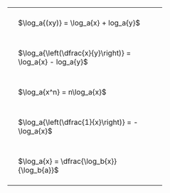 ---
---

#  
<br>
<style type="text/css">
#T_91d0b th.col_heading {
  text-align: left;
  font-size: 1em;
}
#T_91d0b td {
  text-align: left;
  font-size: 1em;
  padding: 1.5em;
}
#T_91d0b_row0_col0, #T_91d0b_row1_col0, #T_91d0b_row2_col0, #T_91d0b_row3_col0, #T_91d0b_row4_col0 {
  width: 300px;
  white-space: pre-wrap;
}
</style>
<table id="T_91d0b">
  <thead>
  </thead>
  <tbody>
    <tr>
      <td id="T_91d0b_row0_col0" class="data row0 col0" >$\log_a{(xy)} = \log_a{x} + log_a{y}$</td>
    </tr>
    <tr>
      <td id="T_91d0b_row1_col0" class="data row1 col0" >$\log_a{\left(\dfrac{x}{y}\right)} = \log_a{x} - log_a{y}$</td>
    </tr>
    <tr>
      <td id="T_91d0b_row2_col0" class="data row2 col0" >$\log_a{x^n} = n\log_a{x}$</td>
    </tr>
    <tr>
      <td id="T_91d0b_row3_col0" class="data row3 col0" >$\log_a{\left(\dfrac{1}{x}\right)} = -\log_a{x}$</td>
    </tr>
    <tr>
      <td id="T_91d0b_row4_col0" class="data row4 col0" >$\log_a{x} = \dfrac{\log_b{x}}{\log_b{a}}$</td>
    </tr>
  </tbody>
</table>
